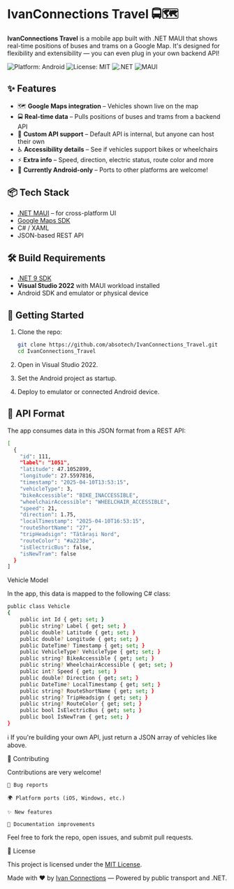 # IvanConnections Travel 🚍🗺️

**IvanConnections Travel** is a mobile app built with .NET MAUI that shows real-time positions of buses and trams on a Google Map. It's designed for flexibility and extensibility — you can even plug in your own backend API!

![Platform: Android](https://img.shields.io/badge/platform-Android-green)
![License: MIT](https://img.shields.io/badge/license-MIT-blue)
![.NET](https://img.shields.io/badge/.NET-9.0-blueviolet)
![MAUI](https://img.shields.io/badge/built%20with-.NET%20MAUI-512BD4)

## ✨ Features

- 🗺️ **Google Maps integration** – Vehicles shown live on the map
- 🚍 **Real-time data** – Pulls positions of buses and trams from a backend API
- 🔌 **Custom API support** – Default API is internal, but anyone can host their own
- ♿ **Accessibility details** – See if vehicles support bikes or wheelchairs
- ⚡ **Extra info** – Speed, direction, electric status, route color and more
- 📱 **Currently Android-only** – Ports to other platforms are welcome!

## 📦 Tech Stack

- [.NET MAUI](https://learn.microsoft.com/en-us/dotnet/maui/) – for cross-platform UI
- [Google Maps SDK](https://developers.google.com/maps/documentation)
- C# / XAML
- JSON-based REST API

## 🛠️ Build Requirements

- [.NET 9 SDK](https://dotnet.microsoft.com/en-us/download/dotnet/9.0)
- **Visual Studio 2022** with MAUI workload installed
- Android SDK and emulator or physical device

## 🚀 Getting Started

1. Clone the repo:
   ```bash
   git clone https://github.com/absotech/IvanConnections_Travel.git
   cd IvanConnections_Travel
2. Open in Visual Studio 2022.

3. Set the Android project as startup.

4. Deploy to emulator or connected Android device.
## 🧩 API Format

The app consumes data in this JSON format from a REST API:
```bash
[
  {
    "id": 111,
    "label": "1051",
    "latitude": 47.1052899,
    "longitude": 27.5597816,
    "timestamp": "2025-04-10T13:53:15",
    "vehicleType": 3,
    "bikeAccessible": "BIKE_INACCESSIBLE",
    "wheelchairAccessible": "WHEELCHAIR_ACCESSIBLE",
    "speed": 21,
    "direction": 1.75,
    "localTimestamp": "2025-04-10T16:53:15",
    "routeShortName": "27",
    "tripHeadsign": "Tătărași Nord",
    "routeColor": "#a2238e",
    "isElectricBus": false,
    "isNewTram": false
  }
]
```
Vehicle Model

In the app, this data is mapped to the following C# class:
```bash
public class Vehicle
{
    public int Id { get; set; }
    public string? Label { get; set; }
    public double? Latitude { get; set; }
    public double? Longitude { get; set; }
    public DateTime? Timestamp { get; set; }
    public VehicleType? VehicleType { get; set; }
    public string? BikeAccessible { get; set; }
    public string? WheelchairAccessible { get; set; }
    public int? Speed { get; set; }
    public double? Direction { get; set; }
    public DateTime? LocalTimestamp { get; set; }
    public string? RouteShortName { get; set; }
    public string? TripHeadsign { get; set; }
    public string? RouteColor { get; set; }
    public bool IsElectricBus { get; set; }
    public bool IsNewTram { get; set; }
}
```
ℹ️ If you're building your own API, just return a JSON array of vehicles like above.

🤝 Contributing

Contributions are very welcome!

    🐛 Bug reports

    🌍 Platform ports (iOS, Windows, etc.)

    ✨ New features

    📄 Documentation improvements

Feel free to fork the repo, open issues, and submit pull requests.

📄 License

This project is licensed under the [MIT License](https://opensource.org/license/mit).

Made with ❤️ by [Ivan Connections](https://ivanconnections.com/) — Powered by public transport and .NET.
